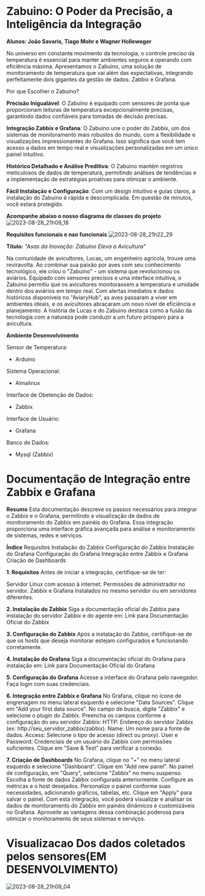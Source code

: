 # Zabuino: O Poder da Precisão, a Inteligência da Integração
**Alunos: João Savaris, Tiago Mohr e Wagner Holleweger**

No universo em constante movimento da tecnologia, o controle preciso da temperatura é essencial para manter ambientes seguros e operando com eficiência máxima. Apresentamos o Zabuino, uma solução de monitoramento de temperatura que vai além das expectativas, integrando perfeitamente dois gigantes da gestão de dados: Zabbix e Grafana.

Por que Escolher o Zabuino?

**Precisão Inigualável**: O Zabuino é equipado com sensores de ponta que proporcionam leituras de temperatura excepcionalmente precisas, garantindo dados confiáveis para tomadas de decisão precisas.

**Integração Zabbix e Grafana**: O Zabuino une o poder do Zabbix, um dos sistemas de monitoramento mais robustos do mundo, com a flexibilidade e visualizações impressionantes do Grafana. Isso significa que você tem acesso a dados em tempo real e visualizações personalizadas em um único painel intuitivo.

**Histórico Detalhado e Análise Preditiva**: O Zabuino mantém registros meticulosos de dados de temperatura, permitindo análises de tendências e a implementação de estratégias proativas para otimizar o ambiente.

**Fácil Instalação e Configuração**: Com um design intuitivo e guias claros, a instalação do Zabuino é rápida e descomplicada. Em questão de minutos, você estará protegido.



**Acompanhe abaixo o nosso diagrama de classes do projeto**
![2023-08-28_21h09_18](https://github.com/Holleweger/ProjetoRegionalidade/assets/65625548/c20d282c-12d6-4855-85d6-565ab4fa8580)

**Requisitos funcionais e nao funcionais**
![2023-08-28_21h22_29](https://github.com/Holleweger/ProjetoRegionalidade/assets/65625548/e571d3a0-53f6-42e9-8937-cf0554f3db1e)


**Título:** _"Asas da Inovação: Zabuino Eleva a Avicultura"_

Na comunidade de avicultores, Lucas, um engenheiro agrícola, trouxe uma reviravolta. Ao combinar sua paixão por aves com seu conhecimento tecnológico, ele criou o "Zabuino" - um sistema que revolucionou os aviários. Equipado com sensores precisos e uma interface intuitiva, o Zabuino permitiu que os avicultores monitorassem a temperatura e umidade dentro dos aviários em tempo real. Com alertas imediatos e dados históricos disponíveis no "AviaryHub", as aves passaram a viver em ambientes ideais, e os avicultores abraçaram um novo nível de eficiência e planejamento. A história de Lucas e do Zabuino destaca como a fusão da tecnologia com a natureza pode conduzir a um futuro próspero para a avicultura.


**Ambiente Desenvolvimento**

Sensor de Temperatura:
- Arduino

Sistema Operacional:
- Almalinux

Interface de Obetenção de Dados:
- Zabbix

Interface de Usuário:
- Grafana

Banco de Dados:
- Mysql (Zabbix)


# Documentação de Integração entre Zabbix e Grafana
**Resumo**
Esta documentação descreve os passos necessários para integrar o Zabbix e o Grafana, permitindo a visualização de dados de monitoramento do Zabbix em painéis do Grafana. Essa integração proporciona uma interface gráfica avançada para análise e monitoramento de sistemas, redes e serviços.

**Índice**
Requisitos
Instalação do Zabbix
Configuração do Zabbix
Instalação do Grafana
Configuração do Grafana
Integração entre Zabbix e Grafana
Criação de Dashboards

**1. Requisitos**
Antes de iniciar a integração, certifique-se de ter:

Servidor Linux com acesso à internet.
Permissões de administrador no servidor.
Zabbix e Grafana instalados no mesmo servidor ou em servidores diferentes.

**2. Instalação do Zabbix**
Siga a documentação oficial do Zabbix para instalação do servidor Zabbix e do agente em: Link para Documentação Oficial do Zabbix

**3. Configuração do Zabbix**
Após a instalação do Zabbix, certifique-se de que os hosts que deseja monitorar estejam configurados e funcionando corretamente.

**4. Instalação do Grafana**
Siga a documentação oficial do Grafana para instalação em: Link para Documentação Oficial do Grafana

**5. Configuração do Grafana**
Acesse a interface do Grafana pelo navegador.
Faça login com suas credenciais.

**6. Integração entre Zabbix e Grafana**
No Grafana, clique no ícone de engrenagem no menu lateral esquerdo e selecione "Data Sources".
Clique em "Add your first data source".
No campo de busca, digite "Zabbix" e selecione o plugin do Zabbix.
Preencha os campos conforme a configuração do seu servidor Zabbix:
HTTP: Endereço do servidor Zabbix (ex: http://seu_servidor_zabbix/zabbix).
Name: Um nome para a fonte de dados.
Access: Selecione o tipo de acesso (direct ou proxy).
User e Password: Credenciais de um usuário do Zabbix com permissões suficientes.
Clique em "Save & Test" para verificar a conexão.

**7. Criação de Dashboards**
No Grafana, clique no "+" no menu lateral esquerdo e selecione "Dashboard".
Clique em "Add new panel".
No painel de configuração, em "Query", selecione "Zabbix" no menu suspenso.
Escolha a fonte de dados Zabbix configurada anteriormente.
Configure as métricas e o host desejados.
Personalize o painel conforme suas necessidades, adicionando gráficos, tabelas, etc.
Clique em "Apply" para salvar o painel.
Com esta integração, você poderá visualizar e analisar os dados de monitoramento do Zabbix em painéis dinâmicos e customizáveis no Grafana. Aproveite as vantagens dessa combinação poderosa para otimizar o monitoramento de seus sistemas e serviços.

# Visualizacao Dos dados coletados pelos sensores(EM DESENVOLVIMENTO)
![2023-08-28_21h09_04](https://github.com/Holleweger/ProjetoRegionalidade/assets/65625548/1f609f0c-c628-4d83-b9b3-1969d10d44c6)
